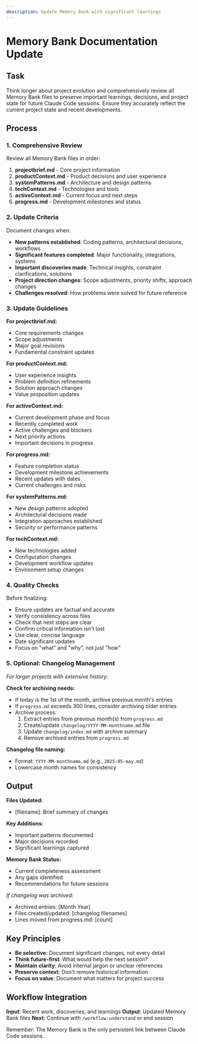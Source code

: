 ```yaml
---
description: Update Memory Bank with significant learnings
---
```

# Memory Bank Documentation Update

## Task
Think longer about project evolution and comprehensively review all Memory Bank files to preserve important learnings, decisions, and project state for future Claude Code sessions. Ensure they accurately reflect the current project state and recent developments.

## Process

### 1. Comprehensive Review

Review all Memory Bank files in order:
1. **projectbrief.md** - Core project information
2. **productContext.md** - Product decisions and user experience
3. **systemPatterns.md** - Architecture and design patterns
4. **techContext.md** - Technologies and tools
5. **activeContext.md** - Current focus and next steps
6. **progress.md** - Development milestones and status

### 2. Update Criteria

Document changes when:
- **New patterns established**: Coding patterns, architectural decisions, workflows
- **Significant features completed**: Major functionality, integrations, systems
- **Important discoveries made**: Technical insights, constraint clarifications, solutions
- **Project direction changes**: Scope adjustments, priority shifts, approach changes
- **Challenges resolved**: How problems were solved for future reference

### 3. Update Guidelines

**For projectbrief.md:**
- Core requirements changes
- Scope adjustments
- Major goal revisions
- Fundamental constraint updates

**For productContext.md:**
- User experience insights
- Problem definition refinements
- Solution approach changes
- Value proposition updates

**For activeContext.md:**
- Current development phase and focus
- Recently completed work
- Active challenges and blockers
- Next priority actions
- Important decisions in progress

**For progress.md:**
- Feature completion status
- Development milestone achievements
- Recent updates with dates
- Current challenges and risks

**For systemPatterns.md:**
- New design patterns adopted
- Architectural decisions made
- Integration approaches established
- Security or performance patterns

**For techContext.md:**
- New technologies added
- Configuration changes
- Development workflow updates
- Environment setup changes

### 4. Quality Checks

Before finalizing:
- Ensure updates are factual and accurate
- Verify consistency across files
- Check that next steps are clear
- Confirm critical information isn't lost
- Use clear, concise language
- Date significant updates
- Focus on "what" and "why", not just "how"

### 5. Optional: Changelog Management

*For larger projects with extensive history:*

**Check for archiving needs:**
- If today is the 1st of the month, archive previous month's entries
- If `progress.md` exceeds 300 lines, consider archiving older entries
- Archive process:
  1. Extract entries from previous month(s) from `progress.md`
  2. Create/update `changelog/YYYY-MM-monthname.md` file
  3. Update `changelog/index.md` with archive summary
  4. Remove archived entries from `progress.md`

**Changelog file naming:**
- Format: `YYYY-MM-monthname.md` (e.g., `2025-05-may.md`)
- Lowercase month names for consistency

## Output

**Files Updated:**
- [filename]: Brief summary of changes

**Key Additions:**
- Important patterns documented
- Major decisions recorded
- Significant learnings captured

**Memory Bank Status:**
- Current completeness assessment
- Any gaps identified
- Recommendations for future sessions

*If changelog was archived:*
- Archived entries: [Month Year]
- Files created/updated: [changelog filenames]
- Lines moved from progress.md: [count]

## Key Principles

- **Be selective**: Document significant changes, not every detail
- **Think future-first**: What would help the next session?
- **Maintain clarity**: Avoid internal jargon or unclear references
- **Preserve context**: Don't remove historical information
- **Focus on value**: Document what matters for project success

## Workflow Integration

**Input**: Recent work, discoveries, and learnings
**Output**: Updated Memory Bank files
**Next**: Continue with `/workflow:understand` or end session

Remember: The Memory Bank is the only persistent link between Claude Code sessions.